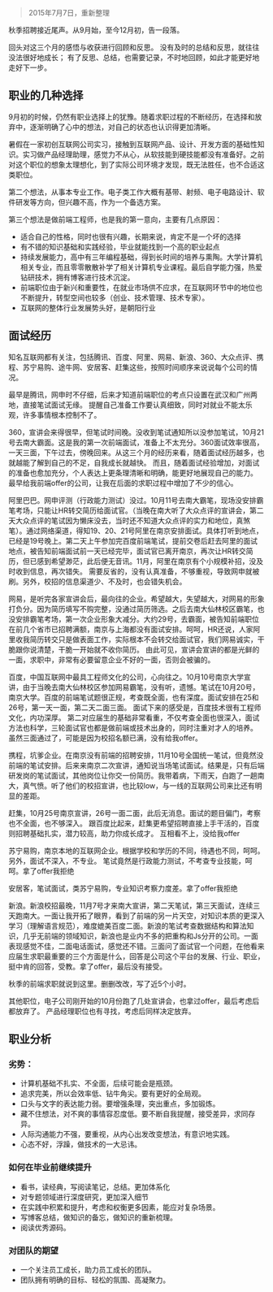 > 2015年7月7日，重新整理

秋季招聘接近尾声。从9月始，至今12月初，告一段落。

回头对这三个月的感悟与收获进行回顾和反思。
没有及时的总结和反思，就往往没法很好地成长；
有了反思、总结，也需要记录，不时地回顾，如此才能更好地走好下一步。

## 职业的几种选择

9月初的时候，仍然有职业选择上的犹豫。随着求职过程的不断经历，在选择和放弃中，逐渐明确了心中的想法，对自己的状态也认识得更加清晰。

暑假在一家初创互联网公司实习，接触到互联网产品、设计、开发方面的基础性知识。实习做产品经理助理，感觉力不从心，从软技能到硬技能都没有准备好。之前对这个职位的想象太理想化，到了实际公司环境才发现，既无法胜任，也不合适这类职位。

第二个想法，从事本专业工作。电子类工作大概有基带、射频、电子电路设计、软件研发等方向，但兴趣不高，作为一个备选方案。

第三个想法是做前端工程师，也是我的第一意向，主要有几点原因：
- 适合自己的性格，同时也很有兴趣，长期来说，肯定不是一个坏的选择
- 有不错的知识基础和实践经验，毕业就能找到一个高的职业起点
- 持续发展能力，高中有三年编程基础，得到长时间的培养与熏陶。大学计算机相关专业，而且零零散散补学了相关计算机专业课程。最后自学能力强，热爱钻研技术，拥有博客进行技术沉淀。
- 前端职位由于新兴和重要性，在就业市场供不应求，在互联网环节中的地位也不断提升，转型空间也较多（创业、技术管理、技术专家）。
- 互联网的整体行业发展势头好，是朝阳行业

## 面试经历

知名互联网都有关注，包括腾讯、百度、阿里、网易、新浪、360、大众点评、携程、苏宁易购、途牛网、安居客、赶集这些，按照时间顺序来说说每个公司的情况。

最早是腾讯，网申时不仔细，后来才知道前端职位的考点只设置在武汉和广州两地，直接笔试面试无缘。
提醒自己准备工作要认真细致，同时对就业不能太乐观，许多事情根本控制不了。

360，宣讲会来得很早，但笔试时间晚。没收到笔试通知所以没参加笔试，10月21号去南大霸面。这是我的第一次前端面试，准备上不太充分。360面试效率很高，一天三面，下午过去，傍晚回来。从这三个月的经历来看，随着面试经历越多，也就越能了解到自己的不足，自我成长就越快。
而且，随着面试经验增加，对面试的准备也愈加充分，个人表达上更条理清晰和明确，能更好地展现自己的能力。
最早给我前端offer的公司，让我在后面的求职过程中增加了不少的信心。

阿里巴巴。网申评测（行政能力测试）没过。10月11号去南大霸笔，现场没安排霸笔考场，只能让HR转交简历给面试官。（当晚在南大听了大众点评的宣讲会，第二天大众点评的笔试因为懒床没去，当时还不知道大众点评的实力和地位，真煞笔）。通过网络渠道，得知19、20、21号阿里在南京安排面试。具体打听到地点，已经是19号晚上。第二天上午参加完百度前端笔试，提前交卷后赶去阿里的面试地点，被告知前端面试前一天已经完毕，面试官已离开南京，再次让HR转交简历，但已感到希望渺茫，此后便无音讯。11月，阿里在南京有个小规模补招，没及时收到信息，再次错失。
需要反省的，没有认真准备，不够重视，导致网申就被刷。另外，校招的信息渠道少、不及时，也会错失机会。

网易，是听完各家宣讲会后，最向往的企业。希望越大，失望越大，对网易的形象打负分。因为简历填写不购完整，没通过简历筛选。之后去南大仙林校区霸笔，也没安排霸笔考场，第一次企业形象大减分。大约29号，去霸面，被告知前端职位在前几个省市已招聘满额，南京与上海都没有面试安排。呵呵，HR还说，人家阿里收我简历转交只是做表面工作，实际根本不会转交给面试官，我们网易诚实，干脆跟你说清楚，干脆一开始就不收你简历。
由此可见，宣讲会宣讲的都是光鲜的一面，求职中，非常有必要留意企业不好的一面，否则会被骗的。

百度，中国互联网中最具工程师文化的公司，心向往之。10月10号南京大学宣讲，由于当晚去南大仙林校区参加网易霸笔，没有听，遗憾。笔试在10月20号，南京大学。百度的前端笔试题很正规，考查既全面，也有深度。面试安排在25和26号，第一天一面，第二天二面三面。
面试下来的感受是，百度技术很有工程师文化，内功深厚。
第二对应届生的基础非常看重，不仅考查全面也很深入，面试方法也科学，三轮面试官也都是做前端或技术出身的，同时注重对才人的培养。
虽然三面通过了，可能是因为校招名额已满，没有给我offer。

携程，坑爹企业。在南京没有前端的招聘安排，11月10号全国统一笔试，但竟然没前端的笔试安排。后来来南京二次宣讲，通知说当场笔试面试。结果是，只有后端研发岗的笔试面试，其他岗位让你交一份简历。我带着病，下雨天，白跑了一趟南大，真气愤。听了他们的校招宣讲，也比较low，与一线的互联网公司来比还有明显的差距。

赶集，10月25号南京宣讲，26号一面二面，此后无消息。面试的题目偏门，考察也不全面，也不够深入。
跟百度比起来，赶集更希望招聘直接上手干活的，百度则招聘基础扎实，潜力较高，助力你成长成才。
互相看不上，没给我offer

苏宁易购，南京本地的互联网企业。根据学校和学历的不同，待遇也不同，呵呵。另外，面试不深入，不专业。
笔试竟然是行政能力测试，不考查专业技能，呵呵。拿了offer我拒绝

安居客，笔试面试，类苏宁易购，专业知识考察力度差。拿了offer我拒绝

新浪。新浪校招最晚，11月7号才来南大宣讲，第二天笔试，第三天面试，连续三天跑南大。一面让我开拓了眼界，看到了前端的另一片天空，对知识本质的更深入学习（理解语言规范），难度媲美百度二面。新浪的笔试考查数据结构和算法知识，几乎无前端的领域知识，新浪也是业内不多的把重构和Js分开的公司。一面表现感觉不佳，二面电话面试，感觉还不错。三面问了面试官一个问题，在他看来应届生求职最重要的三个方面是什么，回答是公司这个平台的发展、行业、职业，挺中肯的回答，受教。拿了offer，最后没有接受。

秋季的前端求职就说到这里。删删改改，写了近5个小时。

其他职位，电子公司刚开始的10月份跑了几处宣讲会，也拿过offer，最后考虑后都放弃了。
产品经理职位也有寻找，考虑后同样决定放弃。

## 职业分析

### 劣势：

- 计算机基础不扎实、不全面，后续可能会是瓶颈。
- 追求完美，所以会效率低、钻牛角尖。要有更好的全局观。
- 口头与文字的表达能力弱。要增强条理，突出重点，多加锻炼。
- 藏不住想法，对不爽的事情容忍度低。要不断自我提醒，接受差异，求同存异。
- 人际沟通能力不强，要重视，从内心出发改变想法，有意识地实践。
- 心态不好，浮躁，做技术的一大忌讳。

### 如何在毕业前继续提升

- 看书，读经典，写阅读笔记，总结。更加体系化
- 对专题领域进行深度研究，更加深入细节
- 在实践中积累和提升，考虑和权衡更多因素，能应对复杂场景。
- 写博客总结，做知识的备忘，做知识的重新梳理。
- 阅读优秀源码。

### 对团队的期望

- 一个关注员工成长，助力员工成长的团队。
- 团队拥有明确的目标、轻松的氛围、高凝聚力。